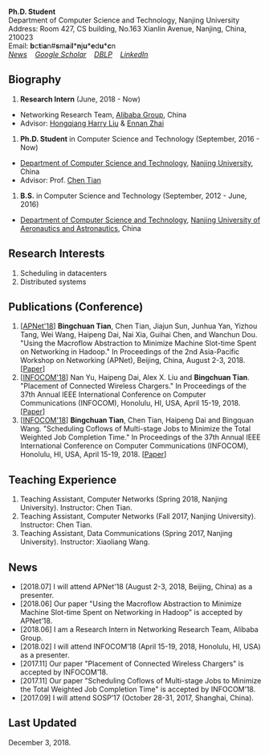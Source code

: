 **Ph.D. Student**  
Department of Computer Science and Technology, Nanjing University  
Address: Room 427, CS building, No.163 Xianlin Avenue, Nanjing, China, 210023  
Email: **b**c**t**i**a**n#**s**m**a**i**l**\***n**j**u**\***e**d**u**\***c**n  
[_News_](#news)&nbsp;&nbsp;&nbsp; 
[_Google Scholar_](https://scholar.google.com/citations?user=yAaafq4AAAAJ&hl=en)&nbsp;&nbsp;&nbsp; 
[_DBLP_](https://dblp.uni-trier.de/pers/hd/t/Tian:Bingchuan)&nbsp;&nbsp;&nbsp; 
[_LinkedIn_](https://www.linkedin.com/in/bingchuan-tian-b55234163/)

## Biography
1. **Research Intern** (June, 2018 - Now)  
  * Networking Research Team, [Alibaba Group](https://www.alibabagroup.com/en/global/home), China  
  * Advisor: [Hongqiang Harry Liu](http://www.hongqiangliu.com/) & [Ennan Zhai](https://ennanzhai.github.io/)
1. **Ph.D. Student** in Computer Science and Technology (September, 2016 - Now)  
  * [Department of Computer Science and Technology](http://cs.nju.edu.cn/), [Nanjing University](https://www.nju.edu.cn/), China  
  * Advisor: Prof. [Chen Tian](https://cs.nju.edu.cn/tianchen/)
1. **B.S.** in Computer Science and Technology (September, 2012 - June, 2016)  
  * [Department of Computer Science and Technology](http://cs.nuaa.edu.cn/), [Nanjing University of Aeronautics and Astronautics](http://www.nuaa.edu.cn/), China

## Research Interests
  1. Scheduling in datacenters
  1. Distributed systems

## Publications (Conference)
  1. \[[APNet'18](https://conferences.sigcomm.org/events/apnet2018/index.html)\] 
    **Bingchuan Tian**, Chen Tian, Jiajun Sun, Junhua Yan, Yizhou Tang, Wei Wang, Haipeng Dai, Nai Xia, Guihai Chen, and Wanchun Dou. 
    "Using the Macroflow Abstraction to Minimize Machine Slot-time Spent on Networking in Hadoop." 
    In Proceedings of the 2nd Asia-Pacific Workshop on Networking (APNet), Beijing, China, August 2-3, 2018. 
    \[[Paper](https://doi.org/10.1145/3232565.3234504)\]
  1. \[[INFOCOM'18](http://infocom2018.ieee-infocom.org/)\] 
    Nan Yu, Haipeng Dai, Alex X. Liu and **Bingchuan Tian**. 
    "Placement of Connected Wireless Chargers." 
    In Proceedings of the 37th Annual IEEE International Conference on Computer Communications (INFOCOM), Honolulu, HI, USA, April 15-19, 2018. 
    \[[Paper](https://www.doi.org/10.1109/INFOCOM.2018.8485934)\]
  1. \[[INFOCOM'18](http://infocom2018.ieee-infocom.org/)\] 
    **Bingchuan Tian**, Chen Tian, Haipeng Dai and Bingquan Wang. 
    "Scheduling Coflows of Multi-stage Jobs to Minimize the Total Weighted Job Completion Time." 
    In Proceedings of the 37th Annual IEEE International Conference on Computer Communications (INFOCOM), Honolulu, HI, USA, April 15-19, 2018. 
  \[[Paper](https://www.doi.org/10.1109/INFOCOM.2018.8486340)\]

## Teaching Experience
  1. Teaching Assistant, Computer Networks (Spring 2018, Nanjing University). Instructor: Chen Tian.
  1. Teaching Assistant, Computer Networks (Fall 2017, Nanjing University). Instructor: Chen Tian.
  1. Teaching Assistant, Data Communications (Spring 2017, Nanjing University). Instructor: Xiaoliang Wang.

## News
  * \[2018.07\] I will attend APNet'18 (August 2-3, 2018, Beijing, China) as a presenter.
  * \[2018.06\] Our paper "Using the Macroflow Abstraction to Minimize Machine Slot-time Spent on Networking in Hadoop" is accepted by APNet’18.
  * \[2018.06\] I am a Research Intern in Networking Research Team, Alibaba Group.
  * \[2018.02\] I will attend INFOCOM’18 (April 15-19, 2018, Honolulu, HI, USA) as a presenter.
  * \[2017.11\] Our paper "Placement of Connected Wireless Chargers" is accepted by INFOCOM’18.
  * \[2017.11\] Our paper "Scheduling Coflows of Multi-stage Jobs to Minimize the Total Weighted Job Completion Time" is accepted by INFOCOM’18.
  * \[2017.09\] I will attend SOSP’17 (October 28-31, 2017, Shanghai, China).

## Last Updated
  December 3, 2018.
